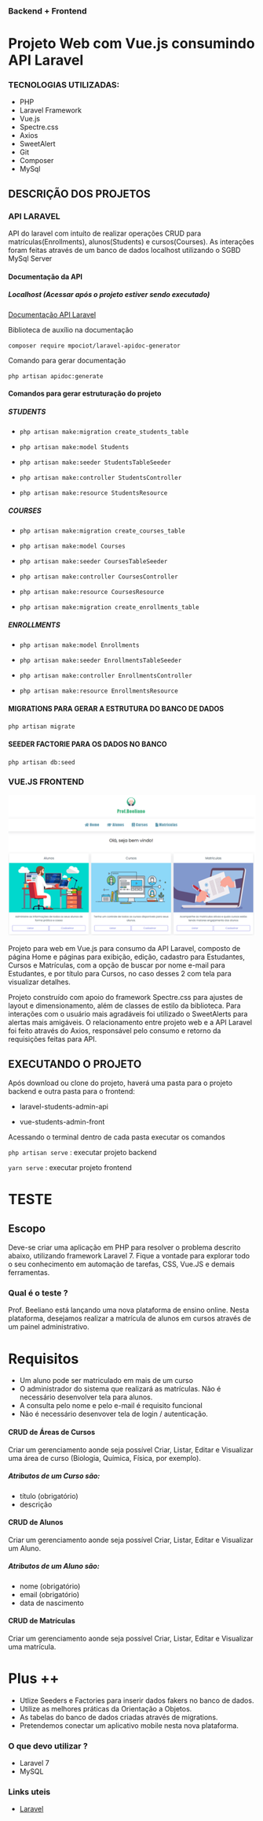 ### Backend + Frontend 
# Projeto Web  com Vue.js consumindo API Laravel


### TECNOLOGIAS UTILIZADAS:

- PHP 
- Laravel Framework
- Vue.js
- Spectre.css
- Axios
- SweetAlert
- Git
- Composer
- MySql

## DESCRIÇÃO DOS PROJETOS

### API LARAVEL
API do laravel com intuíto de realizar operações CRUD para matrículas(Enrollments), alunos(Students) e cursos(Courses). As interações foram feitas através de um banco de dados localhost
utilizando o SGBD MySql Server

#### Documentação da API

##### Localhost (Acessar após o projeto estiver sendo executado)

[Documentação API Laravel](http://localhost:8000/docs/#admin-students-api "Documentação API Laravel")

Biblioteca de auxílio na documentação

`composer require mpociot/laravel-apidoc-generator`

Comando para gerar documentação 

`php artisan apidoc:generate`

#### Comandos para gerar estruturação do projeto
##### STUDENTS
- `php artisan make:migration create_students_table`

- `php artisan make:model Students`

- `php artisan make:seeder StudentsTableSeeder`

- `php artisan make:controller StudentsController`

- `php artisan make:resource StudentsResource`

##### COURSES
- `php artisan make:migration create_courses_table`

- `php artisan make:model Courses`

- `php artisan make:seeder CoursesTableSeeder`

- `php artisan make:controller CoursesController`

- `php artisan make:resource CoursesResource`

- `php artisan make:migration create_enrollments_table`

##### ENROLLMENTS
- `php artisan make:model Enrollments`

- `php artisan make:seeder EnrollmentsTableSeeder`

- `php artisan make:controller EnrollmentsController`

- `php artisan make:resource EnrollmentsResource `

#### MIGRATIONS PARA GERAR A ESTRUTURA DO BANCO DE DADOS
`php artisan migrate`
#### SEEDER FACTORIE PARA OS DADOS NO BANCO
`php artisan db:seed`


### VUE.JS FRONTEND

![Home Page Vue.js](https://github.com/guilherme25alves/test-2020/blob/master/vue-students-admin-front/src/assets/home_page.png?raw=true)

Projeto para web em Vue.js para consumo da API Laravel, composto de página Home e páginas para exibição, edição, cadastro para Estudantes, Cursos e Matrículas, com a opção de buscar por nome e-mail para Estudantes, e por título para Cursos, no caso desses 2 com tela para visualizar detalhes.

Projeto construído com apoio do framework Spectre.css para ajustes de layout e dimensionamento, além de classes de estilo da biblioteca. Para interações com o usuário mais agradáveis foi utilizado o SweetAlerts para alertas mais amigáveis. O relacionamento entre projeto web e a API Laravel foi feito através do Axios, responsável pelo consumo e retorno da requisições feitas para API.

## EXECUTANDO O PROJETO
Após download ou clone do projeto,  haverá uma pasta para o projeto backend e outra pasta para o frontend:

- laravel-students-admin-api

- vue-students-admin-front

Acessando o terminal dentro de cada pasta executar os comandos

`php artisan serve` : executar projeto backend

`yarn serve` : executar projeto frontend


# TESTE

## Escopo
Deve-se criar uma aplicação em PHP para resolver o problema descrito abaixo, utilizando framework Laravel 7. Fique a vontade para explorar todo o seu conhecimento em automação de tarefas, CSS, Vue.JS e demais ferramentas.

### Qual é o teste ?
Prof. Beeliano está lançando uma nova plataforma de ensino online. Nesta plataforma, desejamos realizar a matrícula de alunos em cursos através de um painel administrativo. 

# Requisitos
- Um aluno pode ser matriculado em mais de um curso
- O administrador do sistema que realizará as matrículas. Não é necessário desenvolver tela para alunos.
- A consulta pelo nome e pelo e-mail é requisito funcional
- Não é necessário desenvover tela de login / autenticação. 

#### CRUD de Áreas de Cursos
Criar um gerenciamento aonde seja possível Criar, Listar, Editar e Visualizar uma área de curso (Biologia, Química, Física, por exemplo). 

##### Atributos de um Curso são:
- título (obrigatório)
- descrição 

#### CRUD de Alunos
Criar um gerenciamento aonde seja possível Criar, Listar, Editar e Visualizar um Aluno. 

##### Atributos de um Aluno são:
- nome (obrigatório)
- email (obrigatório)
- data de nascimento

#### CRUD de Matrículas
Criar um gerenciamento aonde seja possível Criar, Listar, Editar e Visualizar uma matrícula. 

# Plus ++ 
- Utlize Seeders e Factories para inserir dados fakers no banco de dados.
- Utilize as melhores práticas da Orientação a Objetos.
- As tabelas do banco de dados criadas através de migrations.
- Pretendemos conectar um aplicativo mobile nesta nova plataforma. 

### O que devo utilizar ?
- Laravel 7
- MySQL

### Links uteis
- [Laravel](https://laravel.com/docs/7.x)
